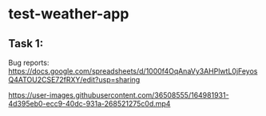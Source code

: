# test-weather-app

## Task 1:
Bug reports: https://docs.google.com/spreadsheets/d/1000f4OqAnaVy3AHPlwtL0jFeyosQ4ATOU2CSE72fRXY/edit?usp=sharing


https://user-images.githubusercontent.com/36508555/164981931-4d395eb0-ecc9-40dc-931a-268521275c0d.mp4





